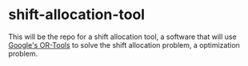 # shift-allocation-tool
This will be the repo for a shift allocation tool, a software that will use [Google's OR-Tools](https://developers.google.com/optimization) to solve the shift allocation problem, a optimization problem.
